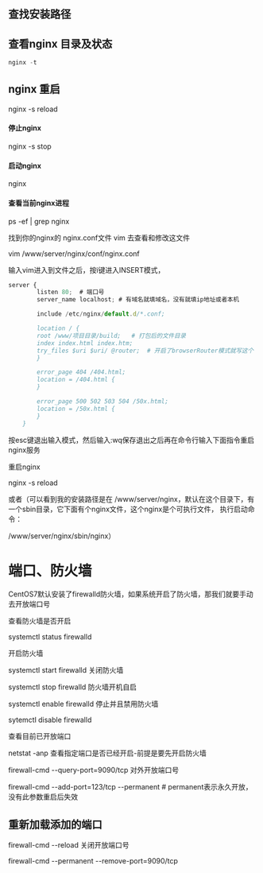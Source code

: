 ## 查找安装路径

## 查看nginx 目录及状态
```js
nginx -t
```

## nginx 重启
nginx -s reload

#### 停止nginx
nginx -s stop


#### 启动nginx
nginx 


#### 查看当前nginx进程

ps -ef | grep nginx



找到你的nginx的 nginx.conf文件 vim 去查看和修改这文件

vim /www/server/nginx/conf/nginx.conf

输入vim进入到文件之后，按i键进入INSERT模式，
```js
server {
        listen 80;  # 端口号
        server_name localhost; # 有域名就填域名，没有就填ip地址或者本机

        include /etc/nginx/default.d/*.conf;

        location / {
        root /www/项目目录/build;   # 打包后的文件目录
        index index.html index.htm;
        try_files $uri $uri/ @router;  # 开启了browserRouter模式就写这个
        }

        error_page 404 /404.html;
        location = /404.html {
        }

        error_page 500 502 503 504 /50x.html;
        location = /50x.html {
        }
    }

```


按esc键退出输入模式，然后输入:wq保存退出之后再在命令行输入下面指令重启nginx服务

重启nginx

nginx -s reload


或者（可以看到我的安装路径是在 /www/server/nginx，默认在这个目录下，有一个sbin目录，它下面有个nginx文件，这个nginx是个可执行文件，
执行启动命令：

/www/server/nginx/sbin/nginx）




# 端口、防火墙
CentOS7默认安装了firewalld防火墙，如果系统开启了防火墙，那我们就要手动去开放端口号

查看防火墙是否开启

systemctl status firewalld

开启防火墙

systemctl start firewalld
关闭防火墙

systemctl stop firewalld
防火墙开机自启

systemctl enable firewalld
停止并且禁用防火墙

sytemctl disable firewalld


查看目前已开放端口

netstat -anp
查看指定端口是否已经开启-前提是要先开启防火墙

firewall-cmd --query-port=9090/tcp
对外开放端口号

firewall-cmd --add-port=123/tcp --permanent # permanent表示永久开放，没有此参数重启后失效
## 重新加载添加的端口
firewall-cmd --reload
关闭开放端口号

firewall-cmd --permanent --remove-port=9090/tcp

